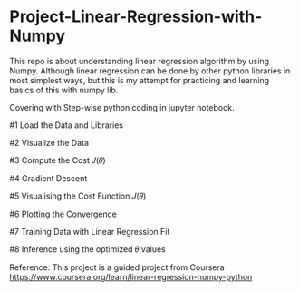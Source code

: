# Project-Linear-Regression-with-Numpy

This repo is about understanding linear regression algorithm by using Numpy.
Although linear regression can be done by other python libraries in most simplest ways,
but this is my attempt for practicing and learning basics of this with numpy lib.

Covering with Step-wise python coding in jupyter notebook.

#1 Load the Data and Libraries

#2 Visualize the Data

#3 Compute the Cost 𝐽(𝜃)

#4 Gradient Descent

#5 Visualising the Cost Function  𝐽(𝜃)

#6 Plotting the Convergence

#7 Training Data with Linear Regression Fit

#8 Inference using the optimized 𝜃 values
 
 
 
Reference: This project is a guided project from Coursera https://www.coursera.org/learn/linear-regression-numpy-python
